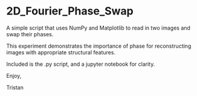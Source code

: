 # 2D_Fourier_Phase_Swap
A simple script that uses NumPy and Matplotlib to read in two images and swap their phases.

This experiment demonstrates the importance of phase for reconstructing images with appropriate structural features.

Included is the .py script, and a jupyter notebook for clarity.

Enjoy,

Tristan
